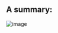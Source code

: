 ## A summary: 
![image](https://user-images.githubusercontent.com/36635562/227753020-38e4b242-71b6-4361-9fda-e5866cee1594.png)
